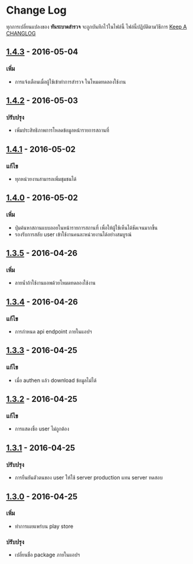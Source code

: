 # Change Log
ทุกการเปลี่ยนแปลงของ **ทันระบาดสำรวจ** จะถูกบันทึกไว้ในไฟล์นี้ 
ไฟล์นี้ปฎิบัติตามวิธีการ [Keep A CHANGLOG](http://keepachangelog.com/)

## [1.4.3] - 2016-05-04
### เพิ่ม
- การแจ้งเตือนเมื่อผู้ใช้เข้าทำการสำรวจ ในโหมดทดลองใช้งาน

## [1.4.2] - 2016-05-03
### ปรับปรุง
- เพิ่มประสิทธิภาพการโหลดข้อมูลหน้ารายการสถานที่

## [1.4.1] - 2016-05-02
### แก้ไข
- ทุกหน่วยงานสามารถเพิ่มชุมชนได้

## [1.4.0] - 2016-05-02
### เพิ่ม
- ปุ่มค้นหาสถานแบบลอยในหน้ารายการสถานที่ เพื่อให้ผู้ใช้เห็นได้ชัดเจนมากขึ้น
- รองรับการสลับ user เข้าใช้งานคนละหน่วยงานได้อย่างสมบูรณ์

## [1.3.5] - 2016-04-26
### เพิ่ม
- ลายน้ำถ้าใช้งานแอพด้วยโหมดทดลองใช้งาน

## [1.3.4] - 2016-04-26
### แก้ไข
- การกำหนด api endpoint ภายในแอปฯ

## [1.3.3] - 2016-04-25
### แก้ไข
- เมื่อ authen แล้ว download ข้อมูลไม่ได้

## [1.3.2] - 2016-04-25
### แก้ไข
- การแสดงชื่อ user ไม่ถูกต้อง

## [1.3.1] - 2016-04-25
### ปรับปรุง
- การยืนยันตัวตนของ user ให้ใช้ server production แทน server ทดสอบ

## [1.3.0] - 2016-04-25
### เพิ่ม
- ทำการเผยแพร่บน play store

### ปรับปรุง
- เปลี่ยนชื่อ package ภายในแอปฯ

[1.4.3]: https://github.com/nectec-wisru/android-TanrabadSurvey/compare/1.4.2...1.4.3
[1.4.2]: https://github.com/nectec-wisru/android-TanrabadSurvey/compare/1.4.1...1.4.2
[1.4.1]: https://github.com/nectec-wisru/android-TanrabadSurvey/compare/1.4.0...1.4.1
[1.4.0]: https://github.com/nectec-wisru/android-TanrabadSurvey/compare/1.3.5...1.4.0
[1.3.5]: https://github.com/nectec-wisru/android-TanrabadSurvey/compare/1.3.4...1.3.5
[1.3.4]: https://github.com/nectec-wisru/android-TanrabadSurvey/compare/1.3.3...1.3.4
[1.3.3]: https://github.com/nectec-wisru/android-TanrabadSurvey/compare/1.3.2...1.3.3
[1.3.2]: https://github.com/nectec-wisru/android-TanrabadSurvey/compare/1.3.1...1.3.2
[1.3.1]: https://github.com/nectec-wisru/android-TanrabadSurvey/compare/1.3.0...1.3.1
[1.3.0]: https://github.com/nectec-wisru/android-TanrabadSurvey/compare/1.2.2...1.3.0
